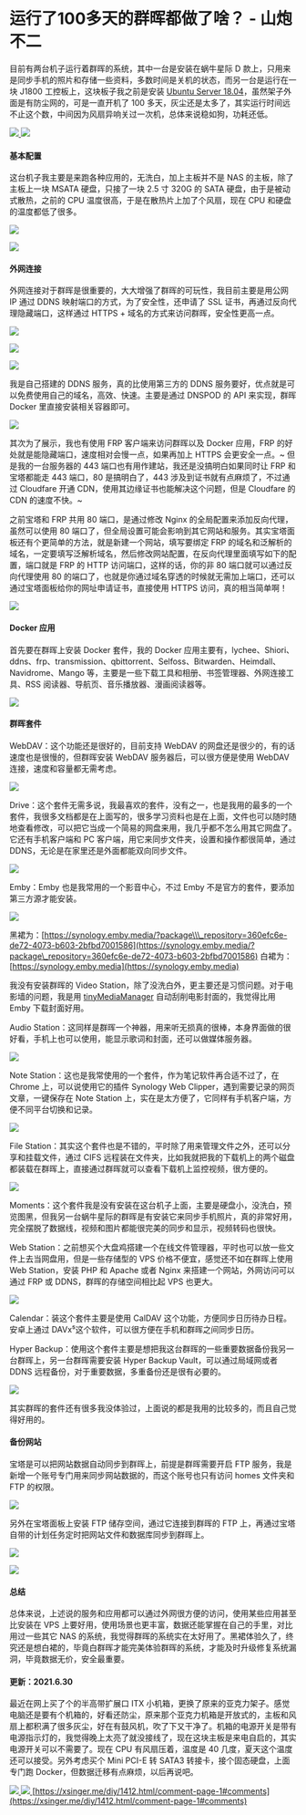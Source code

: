 # 运行了100多天的群晖都做了啥？ - 山炮不二
目前有两台机子运行着群晖的系统，其中一台是安装在蜗牛星际 D 款上，只用来是同步手机的照片和存储一些资料，多数时间是关机的状态，而另一台是运行在一块 J1800 工控板上，这块板子我之前是安装 [Ubuntu Server 18.04](https://xsinger.me/diy/1225.html)，虽然架子外面是有防尘网的，可是一直开机了 100 多天，灰尘还是太多了，其实运行时间远不止这个数，中间因为风扇异响关过一次机，总体来说稳如狗，功耗还低。

[![](https://github.com/gkeo/img/blob/main/2022/07/2022-7-20%2012-41-21/f1463915-7984-44fa-a73d-54c724856fcf.jpeg?raw=true)
](https://xsinger.me/usr/uploads/2020/08/945947144.jpg) [![](https://github.com/gkeo/img/blob/main/2022/07/2022-7-20%2012-41-21/b8be399a-79fd-456c-9235-eb0753516b23.jpeg?raw=true)
](https://xsinger.me/usr/uploads/2020/08/612035021.jpg)

#### 基本配置

这台机子我主要是来跑各种应用的，无洗白，加上主板并不是 NAS 的主板，除了主板上一块 MSATA 硬盘，只接了一块 2.5 寸 320G 的 SATA 硬盘，由于是被动式散热，之前的 CPU 温度很高，于是在散热片上加了个风扇，现在 CPU 和硬盘的温度都低了很多。

[![](https://github.com/gkeo/img/blob/main/2022/07/2022-7-20%2012-41-21/6ce77aec-f59b-4a70-9580-0d737072d1f2.png?raw=true)
](https://xsinger.me/usr/uploads/2020/08/28362373.png)

[![](https://github.com/gkeo/img/blob/main/2022/07/2022-7-20%2012-41-21/94834389-747e-49dc-be81-d6f84679daef.jpeg?raw=true)
](https://xsinger.me/usr/uploads/2020/08/2380383309.jpg)

#### 外网连接

外网连接对于群晖是很重要的，大大增强了群晖的可玩性，我目前主要是用公网 IP 通过 DDNS 映射端口的方式，为了安全性，还申请了 SSL 证书，再通过反向代理隐藏端口，这样通过 HTTPS + 域名的方式来访问群晖，安全性更高一点。

[![](https://github.com/gkeo/img/blob/main/2022/07/2022-7-20%2012-41-21/b56d39f9-9641-462b-b296-2587a1e774a7.jpeg?raw=true)
](https://xsinger.me/usr/uploads/2020/08/2786469718.jpg)

[![](https://github.com/gkeo/img/blob/main/2022/07/2022-7-20%2012-41-21/fa263f29-d5c4-4f59-a070-743ce0a0affe.jpeg?raw=true)
](https://xsinger.me/usr/uploads/2020/08/3770442806.jpg)

[![](https://github.com/gkeo/img/blob/main/2022/07/2022-7-20%2012-41-21/84d9c5bc-12e1-4541-88cb-eaceddc749fb.jpeg?raw=true)
](https://xsinger.me/usr/uploads/2020/08/3800342394.jpg)

我是自己搭建的 DDNS 服务，真的比使用第三方的 DDNS 服务要好，优点就是可以免费使用自己的域名，高效、快速。主要是通过 DNSPOD 的 API 来实现，群晖 Docker 里直接安装相关容器即可。

[![](https://github.com/gkeo/img/blob/main/2022/07/2022-7-20%2012-41-21/2205b42b-3353-41be-95d7-fd52fa6edff1.jpeg?raw=true)
](https://xsinger.me/usr/uploads/2020/08/2316834420.jpg)

其次为了展示，我也有使用 FRP 客户端来访问群晖以及 Docker 应用，FRP 的好处就是能隐藏端口，速度相对会慢一点，如果再加上 HTTPS 会更安全一点。~ 但是我的一台服务器的 443 端口也有用作建站，我还是没搞明白如果同时让 FRP 和宝塔都能走 443 端口，80 是搞明白了，443 涉及到证书就有点麻烦了，不过通过 Cloudfare 开通 CDN，使用其边缘证书也能解决这个问题，但是 Cloudfare 的 CDN 的速度不快。~

之前宝塔和 FRP 共用 80 端口，是通过修改 Nginx 的全局配置来添加反向代理，虽然可以使用 80 端口了，但全局设置可能会影响到其它网站和服务。其实宝塔面板还有个更简单的方法，就是新建一个网站，填写要绑定 FRP 的域名和泛解析的域名，一定要填写泛解析域名，然后修改网站配置，在反向代理里面填写如下的配置，端口就是 FRP 的 HTTP 访问端口，这样的话，你的非 80 端口就可以通过反向代理使用 80 的端口了，也就是你通过域名穿透的时候就无需加上端口，还可以通过宝塔面板给你的网址申请证书，直接使用 HTTPS 访问，真的相当简单啊！

[![](https://github.com/gkeo/img/blob/main/2022/07/2022-7-20%2012-41-21/d5f4203a-be39-4021-8e50-3b834194e9ef.jpeg?raw=true)
](https://xsinger.me/usr/uploads/2020/09/969967615.jpg)

#### Docker 应用

首先要在群晖上安装 Docker 套件，我的 Docker 应用主要有，lychee、Shiori、ddns、frp、transmission、qbittorrent、Selfoss、Bitwarden、Heimdall、Navidrome、Mango 等，主要是一些下载工具和相册、书签管理器、外网连接工具、RSS 阅读器、导航页、音乐播放器、漫画阅读器等。

[![](https://github.com/gkeo/img/blob/main/2022/07/2022-7-20%2012-41-21/6144b963-0f60-4987-ac7a-ab51fae9ede4.jpeg?raw=true)
](https://xsinger.me/usr/uploads/2020/12/2901186842.jpg)

#### 群晖套件

WebDAV：这个功能还是很好的，目前支持 WebDAV 的网盘还是很少的，有的话速度也是很慢的，但群晖安装 WebDAV 服务器后，可以很方便是使用 WebDAV 连接，速度和容量都无需考虑。

[![](https://github.com/gkeo/img/blob/main/2022/07/2022-7-20%2012-41-21/0df7c8ef-b814-4453-8fc9-fd8619baca97.jpeg?raw=true)
](https://xsinger.me/usr/uploads/2020/08/2207751537.jpg)

Drive：这个套件无需多说，我最喜欢的套件，没有之一，也是我用的最多的一个套件，我很多文档都是在上面写的，很多学习资料也是在上面，文件也可以随时随地查看修改，可以把它当成一个简易的网盘来用，我几乎都不怎么用其它网盘了。它还有手机客户端和 PC 客户端，用它来同步文件夹，设置和操作都很简单，通过 DDNS，无论是在家里还是外面都能双向同步文件。

[![](https://github.com/gkeo/img/blob/main/2022/07/2022-7-20%2012-41-21/e518cc0f-d7b9-475e-9a52-c15bd0ffb737.jpeg?raw=true)
](https://xsinger.me/usr/uploads/2021/03/4072186186.jpg)

Emby：Emby 也是我常用的一个影音中心，不过 Emby 不是官方的套件，要添加第三方源才能安装。

[![](https://github.com/gkeo/img/blob/main/2022/07/2022-7-20%2012-41-21/8e04424c-2ee3-41a4-843d-78d9c805e80c.png?raw=true)
](https://xsinger.me/usr/uploads/2020/08/2506130459.png)

黑裙为：[https://synology.emby.media/?package\\\_repository=360efc6e-de72-4073-b603-2bfbd7001586](https://synology.emby.media/?package\_repository=360efc6e-de72-4073-b603-2bfbd7001586)
白裙为：[https://synology.emby.media](https://synology.emby.media)

我没有安装群晖的 Video Station，除了没洗白外，更主要还是习惯问题。对于电影墙的问题，我是用 [tinyMediaManager](https://xsinger.me/go/aHR0cHM6Ly93d3cudGlueW1lZGlhbWFuYWdlci5vcmcv) 自动刮削电影封面的，我觉得比用 Emby 下载封面好用。

Audio Station：这同样是群晖一个神器，用来听无损真的很棒，本身界面做的很好看，手机上也可以使用，能显示歌词和封面，还可以做媒体服务器。

[![](https://github.com/gkeo/img/blob/main/2022/07/2022-7-20%2012-41-21/165d7b4b-f68d-4652-8642-7a3b2d8015a3.png?raw=true)
](https://xsinger.me/usr/uploads/2020/08/1096408934.png)

Note Station：这也是我常使用的一个套件，作为笔记软件再合适不过了，在 Chrome 上，可以说使用它的插件 Synology Web Clipper，遇到需要记录的网页文章，一键保存在 Note Station 上，实在是太方便了，它同样有手机客户端，方便不同平台切换和记录。

[![](https://github.com/gkeo/img/blob/main/2022/07/2022-7-20%2012-41-21/926b959b-297c-4ecf-9893-d742ae3a03c8.png?raw=true)
](https://xsinger.me/usr/uploads/2020/08/3183966496.png)

File Station：其实这个套件也是不错的，平时除了用来管理文件之外，还可以分享和挂载文件，通过 CIFS 远程装在文件夹，比如我就把我的下载机上的两个磁盘都装载在群晖上，直接通过群晖就可以查看下载机上监控视频，很方便的。

[![](https://github.com/gkeo/img/blob/main/2022/07/2022-7-20%2012-41-21/e5c161d9-049a-4cc0-9602-d5aa39a1d97e.jpeg?raw=true)
](https://xsinger.me/usr/uploads/2020/08/2806172424.jpg)

Moments：这个套件我是没有安装在这台机子上面，主要是硬盘小，没洗白，预览图黑，但我另一台蜗牛星际的群晖是有安装它来同步手机照片，真的非常好用，完全摆脱了数据线，视频和图片都能很完美的同步和显示，视频转码也很快。

Web Station：之前想买个大盘鸡搭建一个在线文件管理器，平时也可以放一些文件上去当网盘用，但是一些存储型的 VPS 价格不便宜，感觉还不如在群晖上使用 Web Station，安装 PHP 和 Apache 或者 Nginx 来搭建一个网站，外网访问可以通过 FRP 或 DDNS，群晖的存储空间相比起 VPS 也更大。

[![](https://github.com/gkeo/img/blob/main/2022/07/2022-7-20%2012-41-21/afda3542-ca4a-4be5-a5c6-4e50267d404c.jpeg?raw=true)
](https://xsinger.me/usr/uploads/2020/10/3100860788.jpg)

Calendar：装这个套件主要是使用 CalDAV 这个功能，方便同步日历待办日程。安卓上通过 DAVx⁵这个软件，可以很方便在手机和群晖之间同步日历。

Hyper Backup：使用这个套件主要是想把我这台群晖的一些重要数据备份我另一台群晖上，另一台群晖需要安装 Hyper Backup Vault，可以通过局域网或者 DDNS 远程备份，对于重要数据，多重备份还是很有必要的。

[![](https://github.com/gkeo/img/blob/main/2022/07/2022-7-20%2012-41-21/49fdbc68-2925-4133-b557-d6f4004a9155.jpeg?raw=true)
](https://xsinger.me/usr/uploads/2021/12/275689931.jpg)

其实群晖的套件还有很多我没体验过，上面说的都是我用的比较多的，而且自己觉得好用的。

#### 备份网站

宝塔是可以把网站数据自动同步到群晖上，前提是群晖需要开启 FTP 服务，我是新增一个账号专门用来同步网站数据的，而这个账号也只有访问 homes 文件夹和 FTP 的权限。

[![](https://github.com/gkeo/img/blob/main/2022/07/2022-7-20%2012-41-21/df89a2f2-7b3b-4a5e-84a4-3b834b0dfc80.png?raw=true)
](https://xsinger.me/usr/uploads/2020/08/3095762694.png)

另外在宝塔面板上安装 FTP 储存空间，通过它连接到群晖的 FTP 上，再通过宝塔自带的计划任务定时把网站文件和数据库同步到群晖上。

[![](https://github.com/gkeo/img/blob/main/2022/07/2022-7-20%2012-41-21/b6b6ad05-dbe1-43be-9159-fb7707dfcff3.png?raw=true)
](https://xsinger.me/usr/uploads/2020/08/4204268905.png)

[![](https://github.com/gkeo/img/blob/main/2022/07/2022-7-20%2012-41-21/c974a990-1854-4e39-b0e0-490f4abcdfa9.png?raw=true)
](https://xsinger.me/usr/uploads/2020/08/4136545427.png)

#### 总结

总体来说，上述说的服务和应用都可以通过外网很方便的访问，使用某些应用甚至比安装在 VPS 上要好用，使用场景也更丰富，数据还能掌握在自己的手里，对比用过一些其它 NAS 的系统，我觉得群晖的系统实在太好用了。黑裙体验久了，终究还是想白裙的，毕竟白群晖才能完美体验群晖的系统，才能及时升级修复系统漏洞，毕竟数据无价，安全最重要。

#### 更新：2021.6.30

最近在网上买了个的半高带扩展口 ITX 小机箱，更换了原来的亚克力架子。感觉电脑还是要有个机箱的，好看还防尘，原来那个亚克力机箱是开放式的，主板和风扇上都积满了很多灰尘，好在有鼓风机，吹了下又干净了。机箱的电源开关是带有电源指示灯的，我觉得晚上太亮了就没接线了，现在这块主板是来电自启的，其实电源开关可以不需要了。现在 CPU 有风扇压着，温度是 40 几度，夏天这个温度还可以接受。另外考虑买个 Mini PCI-E 转 SATA3 转接卡，接个固态硬盘，上面专门跑 Docker，但数据迁移有点麻烦，以后再说吧。

[![](https://github.com/gkeo/img/blob/main/2022/07/2022-7-20%2012-41-21/8c77a7a1-6a09-4ee1-8ff4-bb1e9261dcb6.jpeg?raw=true)
](https://xsinger.me/usr/uploads/2021/06/3433349180.jpg) [![](https://github.com/gkeo/img/blob/main/2022/07/2022-7-20%2012-41-21/a2081d7c-66e4-4df7-9dd2-45740816f08b.jpeg?raw=true)
](https://xsinger.me/usr/uploads/2021/06/2509425183.jpg) 
 [https://xsinger.me/diy/1412.html/comment-page-1#comments](https://xsinger.me/diy/1412.html/comment-page-1#comments)
